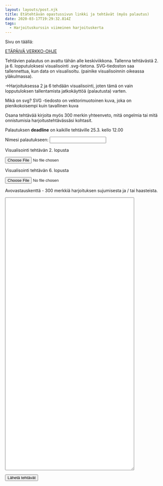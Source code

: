 ```yaml
---
layout: layouts/post.njk
title: Etätehtävän opastussivun linkki ja tehtävät (myös palautus)
date: 2020-03-17T19:29:32.814Z
tags:
  - Harjoituskurssin viimeinen harjoituskerta
---
```

Sivu on täällä:

[ETÄPÄIVÄ VERKKO-OHJE ](https://people.uta.fi/~op98563/blog/post-9/Seven.html)

Tehtävien palautus on avattu tähän alle keskiviikkona. Tallenna tehtävästä 2. ja 6. lopputuloksesi visualisointi .svg-tietona. SVG-tiedoston saa tallennettua, kun data on visualisoitu. (painike visualisoinnin oikeassa yläkulmassa). 

\->Harjoituksessa 2 ja 6 tehdään visualisointi, joten tämä on vain lopputuloksen tallentamista jatkokäyttöä (palautusta) varten.

Mikä on svg? SVG -tiedosto on vektorimuotoinen kuva, joka on pienikokoisempi kuin tavallinen kuva

Osana tehtävää kirjoita myös 300 merkin yhteenveto, mitä ongelmia tai mitä onnistumisia harjoitustehtävässäsi kohtasit.

Palautuksen **deadline** on kaikille tehtäville 25.3. kello 12.00

<form method="POST" data-netlify="true">
				<p>
					<label for="username">Nimesi palautukseen: </label>
					<input type="text" name="username" id="username">

<label for="visualisation1"> Visualisointi tehtävän 2. lopusta</label>

<input type="file" id="visualisation1">

<label for="visualisation2"> Visualisointi tehtävän 6. lopusta</label>

<input type="file" id="visualisation2">

<label for="teksti">Avovastauskenttä - 300 merkkiä harjoituksen sujumisesta ja / tai haasteista.</label> 

<textarea name="avovastaus" rows="59" cols="50"> </textarea>

</p>

<button type="submit">Lähetä tehtävät</button>

</form>